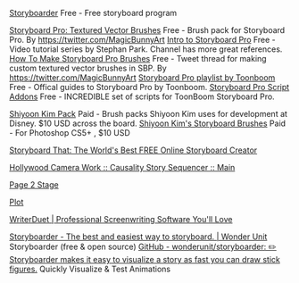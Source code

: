 
[Storyboarder](https://wonderunit.com/storyboarder/)
Free - Free storyboard program

[Storyboard Pro: Textured Vector Brushes](https://magicbunnyart.gumroad.com/l/tFXBz)
Free - Brush pack for Storyboard Pro. By https://twitter.com/MagicBunnyArt
[Intro to Storyboard Pro](https://vimeo.com/315127597)
Free - Video tutorial series by Stephan Park. Channel has more great references.
[How To Make Storyboard Pro Brushes](https://twitter.com/MagicBunnyArt/status/1300209413618237440?s=20)
Free - Tweet thread for making custom textured vector brushes in SBP. By https://twitter.com/MagicBunnyArt
[Storyboard Pro playlist by Toonboom](https://www.youtube.com/watch?v=sefyzQ-GKKw&list=PLGl1_aVCSfGOFsJLoS5I4du5NPTRj-CgZ)
Free - Offical guides to Storyboard Pro by Toonboom.
[Storyboard Pro Script Addons](https://myanimewaifu.gumroad.com/)
Free - INCREDIBLE set of scripts for ToonBoom Storyboard Pro.

[Shiyoon Kim Pack](https://shiyoonk.gumroad.com/)
Paid - Brush packs Shiyoon Kim uses for development at Disney. $10 USD across the board.
[Shiyoon Kim's Storyboard Brushes](https://www.instagram.com/p/CEPnWEmlgLQ/?igshid=1chuof9qf3a6u&fbclid=IwAR1HrTtFr9pSGh4SjFtz8u2JnQfJv5x0GScIUWS709T6ht0Z7J6vV8L91OI)
Paid - For Photoshop CS5+ , $10 USD

[Storyboard That: The World's Best FREE Online Storyboard Creator](https://www.storyboardthat.com/)

[Hollywood Camera Work :: Causality Story Sequencer :: Main](https://www.hollywoodcamerawork.com/causality.html)

[Page 2 Stage](https://page2stage.sourceforge.net/)

[Plot](https://theplot.io/)

[WriterDuet | Professional Screenwriting Software You'll Love](https://writerduet.com/?link=QJF56RRE)

[Storyboarder - The best and easiest way to storyboard. | Wonder Unit](https://wonderunit.com/storyboarder/)
Storyboarder (free & open source)
[GitHub - wonderunit/storyboarder: ✏️ Storyboarder makes it easy to visualize a story as fast you can draw stick figures.](https://github.com/wonderunit/storyboarder)
Quickly Visualize & Test Animations
